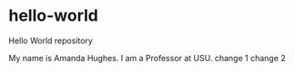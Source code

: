 # hello-world
Hello World repository

My name is Amanda Hughes.
I am a Professor at USU.
change 1
change 2

